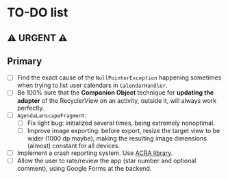 # TO-DO list

## ⚠ URGENT ⚠

## Primary
- [ ] Find the exact cause of the `NullPointerException` happening sometimes when trying to list user calendars in `CalendarHandler`.
- [ ] Be 100% sure that the **Companion Object** technique for **updating the adapter** of the RecyclerView on an activity, outside it, will always work perfectly.
- [ ] `AgendaLanscapeFragment`:
  - [ ] Fix light bug:  initialized several times, being extremely nonoptimal.
  - [ ] Improve image exporting: before export, resize the target view to be wider (1000 dp maybe), making the resulting image dimensions (almost) constant for all devices.
- [ ] Implement a crash reporting system. Use [ACRA library](https://github.com/ACRA/acra).
- [ ] Allow the user to rate/review the app (star number and optional comment), using Google Forms at the backend.

